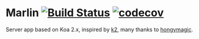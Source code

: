 # Marlin [![Build Status](https://travis-ci.org/clarkdo/marlin.svg?branch=dev)](https://travis-ci.org/clarkdo/marlin) [![codecov](https://codecov.io/gh/clarkdo/marlin/branch/dev/graph/badge.svg)](https://codecov.io/gh/clarkdo/marlin)

Server app based on Koa 2.x, inspired by [k2](https://github.com/hongymagic/k2), many thanks to [hongymagic](https://github.com/hongymagic).
